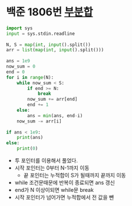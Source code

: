 # 백준 1806번 [부분합](https://www.acmicpc.net/problem/1806)
```python
import sys  
input = sys.stdin.readline  
  
N, S = map(int, input().split())  
arr = list(map(int, input().split()))  
  
ans = 1e9  
now_sum = 0  
end = 0  
for i in range(N):  
    while now_sum < S:  
        if end >= N:  
            break  
        now_sum += arr[end]  
        end += 1  
    else:  
        ans = min(ans, end-i)  
    now_sum -= arr[i]  
  
if ans < 1e9:  
    print(ans)  
else:  
    print(0)
```
- 투 포인터를 이용해서 풀었다.
- 시작 포인터는 0부터 N-1까지 이동
	- 끝 포인터는 누적합이 S가 될때까지 끝까지 이동
- while 조건문때문에 반복이 종료되면 ans 갱신
- end가 N 이상이되면 while문 break
- 시작 포인터가 넘어가면 누적합에서 전 값을 뺀